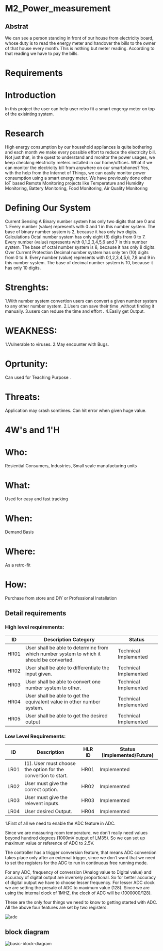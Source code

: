 
# M2_Power_measurement

## Abstrat

We can see a person standing in front of our house from electricity board, whose duty is to read the energy meter and handover the bills to the owner of that house every month. This is nothing but meter reading. According to that reading we have to pay the bills.

# Requirements
# Introduction
In this project the user can help user retro fit a smart engergy meter on top of the exisinting system.

# Research
High energy consumption by our household appliances is quite bothering and each month we make every possible effort to reduce the electricity bill. Not just that, in the quest to understand and monitor the power usages, we keep checking electricity meters installed in our home/offices. What if we can monitor the electricity bill from anywhere on our smartphones? Yes, with the help from the Internet of Things, we can easily monitor power consumption using a smart energy meter. We have previously done other IoT based Remote Monitoring projects like Temperature and Humidity Monitoring, Battery Monitoring, Food Monitoring, Air Quality Monitoring

# Defining Our System
Current Sensing A Binary number system has only two digits that are 0 and 1. Every number (value) represents with 0 and 1 in this number system. The base of binary number system is 2, because it has only two digits.
Calculations Octal number system has only eight (8) digits from 0 to 7. Every number (value) represents with 0,1,2,3,4,5,6 and 7 in this number system. The base of octal number system is 8, because it has only 8 digits.
Over Current Protection Decimal number system has only ten (10) digits from 0 to 9. Every number (value) represents with 0,1,2,3,4,5,6, 7,8 and 9 in this number system. The base of decimal number system is 10, because it has only 10 digits.

# Strenghts:
1.With number system convertion users can convert a given number system to any other number system. 2.Users can save their time ,without finding it manually. 3.users can reduse the time and effort . 4.Easily get Output.

# WEAKNESS:
1.Vulnerable to viruses. 2.May encounter with Bugs.

# Oprtunity:
Can used for Teaching Purpose
.
# Threats:
Application may crash somtimes.
Can hit error when given huge value.
# 4W's and 1'H
# Who:
Resiential Consumers, Industries, Small scale manufacturing units

# What:
Used for easy and fast tracking

# When:
Demand Basis

# Where:
As a retro-fit

# How:
Purchase from store and DIY or Professional Installation

## Detail requirements
### High level requirements:
| ID |	Description	Category	| Status |
| --- | ------| --- |
| HR01 |	User shall be able to determine from which number system to which it should be converted. |	Technical	Implemented |
| HR02 |	User shall be able to differentiate the input given. |	Technical	Implemented |
| HR03 |	User shall be able to convert one number system to other. |	Technical	Implemented |
| HR04 |	User shall be able to get the equivalent value in other number system. |	Technical	Implemented |
| HR05 |	User shall be able to get the desired output |	Technical	Implemented |

### Low Level Requirements:

| ID |	Description	| HLR ID	| Status (Implemented/Future) |
| --- | ------- | --- | --- |
| LR01 |	(1). User must choose the option for the convertion to start. |	HR01 |	Implemented |
| LR02 |	User must give the correct option. | HR02 |	Implemented |
| LR03 |	User must give the relevent inputs.	| HR03 |	Implemented |
| LR04 |	User desired Output. |	HR04 |	Implemented |


1.First of all we need to enable the ADC feature in ADC.

Since we are measuring room temperature, we don’t really need values beyond hundred degrees (1000mV output of LM35). So we can set up maximum value or reference of ADC to 2.5V.

The controller has a trigger conversion feature, that means ADC conversion takes place only after an external trigger, since we don’t want that we need to set the registers for the ADC to run in continuous free running mode.

For any ADC, frequency of conversion (Analog value to Digital value) and accuracy of digital output are inversely proportional. So for better accuracy of digital output we have to choose lesser frequency. For lesser ADC clock we are setting the presale of ADC to maximum value (128). Since we are using the internal clock of 1MHZ, the clock of ADC will be (1000000/128).

These are the only four things we need to know to getting started with ADC. All the above four features are set by two registers.

![adc](https://user-images.githubusercontent.com/101310082/164171161-ee18e285-9848-487b-a6c2-605287759baf.jpg)

## block diagram
![basic-block-diagram](https://user-images.githubusercontent.com/101310082/164172008-2429a89d-eba2-49a9-abc2-a7f231e5d566.svg)





